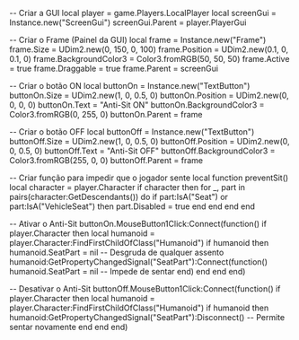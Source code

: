 -- Criar a GUI
local player = game.Players.LocalPlayer
local screenGui = Instance.new("ScreenGui")
screenGui.Parent = player.PlayerGui

-- Criar o Frame (Painel da GUI)
local frame = Instance.new("Frame")
frame.Size = UDim2.new(0, 150, 0, 100)
frame.Position = UDim2.new(0.1, 0, 0.1, 0)
frame.BackgroundColor3 = Color3.fromRGB(50, 50, 50)
frame.Active = true
frame.Draggable = true
frame.Parent = screenGui

-- Criar o botão ON
local buttonOn = Instance.new("TextButton")
buttonOn.Size = UDim2.new(1, 0, 0.5, 0)
buttonOn.Position = UDim2.new(0, 0, 0, 0)
buttonOn.Text = "Anti-Sit ON"
buttonOn.BackgroundColor3 = Color3.fromRGB(0, 255, 0)
buttonOn.Parent = frame

-- Criar o botão OFF
local buttonOff = Instance.new("TextButton")
buttonOff.Size = UDim2.new(1, 0, 0.5, 0)
buttonOff.Position = UDim2.new(0, 0, 0.5, 0)
buttonOff.Text = "Anti-Sit OFF"
buttonOff.BackgroundColor3 = Color3.fromRGB(255, 0, 0)
buttonOff.Parent = frame

-- Criar função para impedir que o jogador sente
local function preventSit()
    local character = player.Character
    if character then
        for _, part in pairs(character:GetDescendants()) do
            if part:IsA("Seat") or part:IsA("VehicleSeat") then
                part.Disabled = true
            end
        end
    end
end

-- Ativar o Anti-Sit
buttonOn.MouseButton1Click:Connect(function()
    if player.Character then
        local humanoid = player.Character:FindFirstChildOfClass("Humanoid")
        if humanoid then
            humanoid.SeatPart = nil -- Desgruda de qualquer assento
            humanoid:GetPropertyChangedSignal("SeatPart"):Connect(function()
                humanoid.SeatPart = nil -- Impede de sentar
            end)
        end
    end
end)

-- Desativar o Anti-Sit
buttonOff.MouseButton1Click:Connect(function()
    if player.Character then
        local humanoid = player.Character:FindFirstChildOfClass("Humanoid")
        if humanoid then
            humanoid:GetPropertyChangedSignal("SeatPart"):Disconnect() -- Permite sentar novamente
        end
    end
end)
